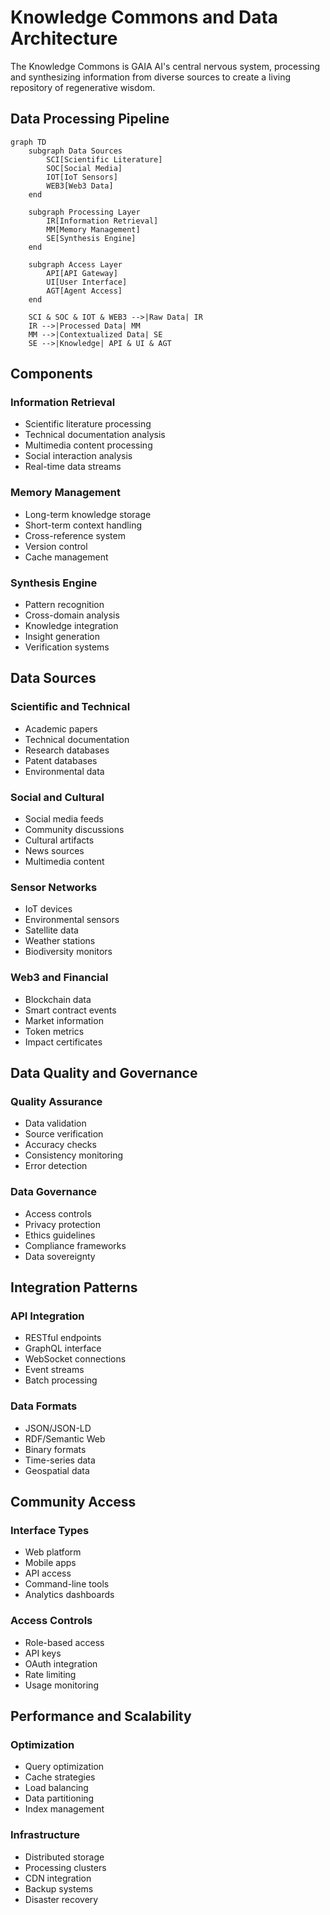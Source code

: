 # Knowledge Commons and Data Architecture

The Knowledge Commons is GAIA AI's central nervous system, processing and synthesizing information from diverse sources to create a living repository of regenerative wisdom.

## Data Processing Pipeline

```mermaid
graph TD
    subgraph Data Sources
        SCI[Scientific Literature]
        SOC[Social Media]
        IOT[IoT Sensors]
        WEB3[Web3 Data]
    end

    subgraph Processing Layer
        IR[Information Retrieval]
        MM[Memory Management]
        SE[Synthesis Engine]
    end

    subgraph Access Layer
        API[API Gateway]
        UI[User Interface]
        AGT[Agent Access]
    end

    SCI & SOC & IOT & WEB3 -->|Raw Data| IR
    IR -->|Processed Data| MM
    MM -->|Contextualized Data| SE
    SE -->|Knowledge| API & UI & AGT
```

## Components

### Information Retrieval
- Scientific literature processing
- Technical documentation analysis
- Multimedia content processing
- Social interaction analysis
- Real-time data streams

### Memory Management
- Long-term knowledge storage
- Short-term context handling
- Cross-reference system
- Version control
- Cache management

### Synthesis Engine
- Pattern recognition
- Cross-domain analysis
- Knowledge integration
- Insight generation
- Verification systems

## Data Sources

### Scientific and Technical
- Academic papers
- Technical documentation
- Research databases
- Patent databases
- Environmental data

### Social and Cultural
- Social media feeds
- Community discussions
- Cultural artifacts
- News sources
- Multimedia content

### Sensor Networks
- IoT devices
- Environmental sensors
- Satellite data
- Weather stations
- Biodiversity monitors

### Web3 and Financial
- Blockchain data
- Smart contract events
- Market information
- Token metrics
- Impact certificates

## Data Quality and Governance

### Quality Assurance
- Data validation
- Source verification
- Accuracy checks
- Consistency monitoring
- Error detection

### Data Governance
- Access controls
- Privacy protection
- Ethics guidelines
- Compliance frameworks
- Data sovereignty

## Integration Patterns

### API Integration
- RESTful endpoints
- GraphQL interface
- WebSocket connections
- Event streams
- Batch processing

### Data Formats
- JSON/JSON-LD
- RDF/Semantic Web
- Binary formats
- Time-series data
- Geospatial data

## Community Access

### Interface Types
- Web platform
- Mobile apps
- API access
- Command-line tools
- Analytics dashboards

### Access Controls
- Role-based access
- API keys
- OAuth integration
- Rate limiting
- Usage monitoring

## Performance and Scalability

### Optimization
- Query optimization
- Cache strategies
- Load balancing
- Data partitioning
- Index management

### Infrastructure
- Distributed storage
- Processing clusters
- CDN integration
- Backup systems
- Disaster recovery